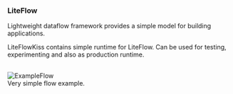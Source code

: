### LiteFlow
Lightweight dataflow framework provides a simple model for building applications.

LiteFlowKiss contains simple runtime for LiteFlow.
Can be used for testing, experimenting and also as production runtime. 
<br><br>

![ExampleFlow](../../../tree/master/LiteFlowApi/docs/images/ConvertAddNumbersFlow.png)
<br>
Very simple flow example.
